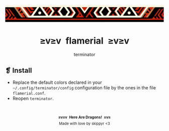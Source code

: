<p align="center">
  <img alt="" src="../../imgs/ornament.webp" />
</p>
<h1 align="center">≥v≥v&ensp;flamerial&ensp;≥v≥v</h1>
<p align="center">terminator</p>
<h2>❡ Install</h2>
<ul>
<li>Replace the default colors declared in your <code>~/.config/terminator/config</code> configuration file by the ones in the file <code>flamerial.conf</code>.</li>
<li>Reopen <code>terminator</code>.</li>
</ul>
&ensp;
<p align="center"><sup><strong>≥v≥v&ensp;Here Are Dragons!&ensp;≥v≥</strong><br />Made with love by skippyr <3</sup></p>